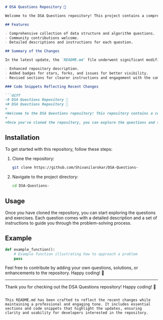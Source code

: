 ```markdown
# DSA Questions Repository 🎉

Welcome to the DSA Questions repository! This project contains a comprehensive collection of data structure and algorithm questions designed to help you master coding interviews and improve your problem-solving skills.

## Features

- Comprehensive collection of data structure and algorithm questions.
- Community contributions welcome.
- Detailed descriptions and instructions for each question.

## Summary of the Changes

In the latest update, the `README.md` file underwent significant modifications to improve clarity and engagement. Key changes include:

- Enhanced repository description.
- Added badges for stars, forks, and issues for better visibility.
- Revised sections for clearer instructions and engagement with the community.

### Code Snippets Reflecting Recent Changes

```diff
-# DSA Questions Repository 🤖
+# DSA Questions Repository 🎉
+
+Welcome to the DSA Questions repository! This repository contains a collection of data structure and algorithm questions designed to help you master coding interviews and improve your problem-solving skills.
+
+Once you've cloned the repository, you can explore the questions and start solving them to enhance your skills! Happy coding! 🚀
```

## Installation

To get started with this repository, follow these steps:

1. Clone the repository:
    ```bash
    git clone https://github.com/Shivanilarokar/DSA-Questions-
    ```
2. Navigate to the project directory:
    ```bash
    cd DSA-Questions-
    ```

## Usage

Once you have cloned the repository, you can start exploring the questions and exercises. Each question comes with a detailed description and a set of instructions to guide you through the problem-solving process.

## Example

```python
def example_function():
    # Example function illustrating how to approach a problem
    pass
```

Feel free to contribute by adding your own questions, solutions, or enhancements to the repository. Happy coding! 🚀

---

Thank you for checking out the DSA Questions repository! Happy coding! 🚀
```

This README.md has been crafted to reflect the recent changes while maintaining a professional and engaging tone. It includes essential sections and code snippets that highlight the updates, ensuring clarity and usability for developers interested in the repository.